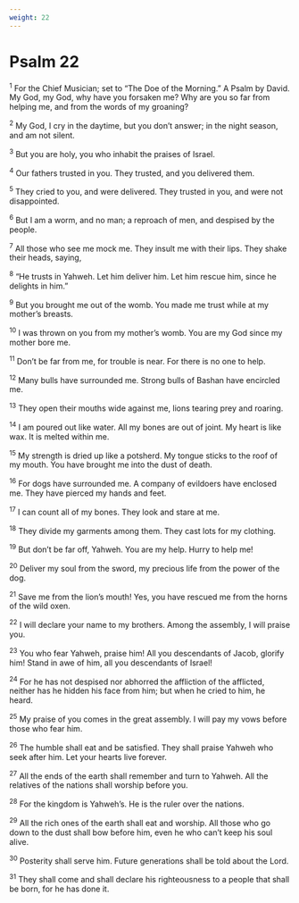 ```yaml
---
weight: 22
---
```


# Psalm 22

<sup>1</sup> For the Chief Musician; set to “The Doe of the Morning.” A Psalm by David. My God, my God, why have you forsaken me? Why are you so far from helping me, and from the words of my groaning? 

<sup>2</sup> My God, I cry in the daytime, but you don’t answer; in the night season, and am not silent. 

<sup>3</sup> But you are holy, you who inhabit the praises of Israel. 

<sup>4</sup> Our fathers trusted in you. They trusted, and you delivered them. 

<sup>5</sup> They cried to you, and were delivered. They trusted in you, and were not disappointed. 

<sup>6</sup> But I am a worm, and no man; a reproach of men, and despised by the people. 

<sup>7</sup> All those who see me mock me. They insult me with their lips. They shake their heads, saying, 

<sup>8</sup> “He trusts in Yahweh. Let him deliver him. Let him rescue him, since he delights in him.” 

<sup>9</sup> But you brought me out of the womb. You made me trust while at my mother’s breasts. 

<sup>10</sup> I was thrown on you from my mother’s womb. You are my God since my mother bore me. 

<sup>11</sup> Don’t be far from me, for trouble is near. For there is no one to help. 

<sup>12</sup> Many bulls have surrounded me. Strong bulls of Bashan have encircled me. 

<sup>13</sup> They open their mouths wide against me, lions tearing prey and roaring. 

<sup>14</sup> I am poured out like water. All my bones are out of joint. My heart is like wax. It is melted within me. 

<sup>15</sup> My strength is dried up like a potsherd. My tongue sticks to the roof of my mouth. You have brought me into the dust of death. 

<sup>16</sup> For dogs have surrounded me. A company of evildoers have enclosed me. They have pierced my hands and feet. 

<sup>17</sup> I can count all of my bones. They look and stare at me. 

<sup>18</sup> They divide my garments among them. They cast lots for my clothing. 

<sup>19</sup> But don’t be far off, Yahweh. You are my help. Hurry to help me! 

<sup>20</sup> Deliver my soul from the sword, my precious life from the power of the dog. 

<sup>21</sup> Save me from the lion’s mouth! Yes, you have rescued me from the horns of the wild oxen. 

<sup>22</sup> I will declare your name to my brothers. Among the assembly, I will praise you. 

<sup>23</sup> You who fear Yahweh, praise him! All you descendants of Jacob, glorify him! Stand in awe of him, all you descendants of Israel! 

<sup>24</sup> For he has not despised nor abhorred the affliction of the afflicted, neither has he hidden his face from him; but when he cried to him, he heard. 

<sup>25</sup> My praise of you comes in the great assembly. I will pay my vows before those who fear him. 

<sup>26</sup> The humble shall eat and be satisfied. They shall praise Yahweh who seek after him. Let your hearts live forever. 

<sup>27</sup> All the ends of the earth shall remember and turn to Yahweh. All the relatives of the nations shall worship before you. 

<sup>28</sup> For the kingdom is Yahweh’s. He is the ruler over the nations. 

<sup>29</sup> All the rich ones of the earth shall eat and worship. All those who go down to the dust shall bow before him, even he who can’t keep his soul alive. 

<sup>30</sup> Posterity shall serve him. Future generations shall be told about the Lord. 

<sup>31</sup> They shall come and shall declare his righteousness to a people that shall be born, for he has done it. 


